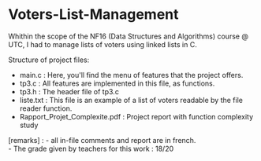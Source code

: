 # Voters-List-Management

Whithin the scope of the NF16 (Data Structures and Algorithms) course @ UTC, I had to manage lists of voters using linked lists in C. 

Structure of project files:
  - main.c : Here, you'll find the menu of features that the project offers.
  - tp3.c : All features are implemented in this file, as functions.
  - tp3.h : The header file of tp3.c
  - liste.txt : This file is an example of a list of voters readable by the file reader function.
  - Rapport_Projet_Complexite.pdf : Project report with function complexity study
  
  
[remarks] : - all in-file comments and report are in french.  
            - The grade given by teachers for this work : 18/20 
